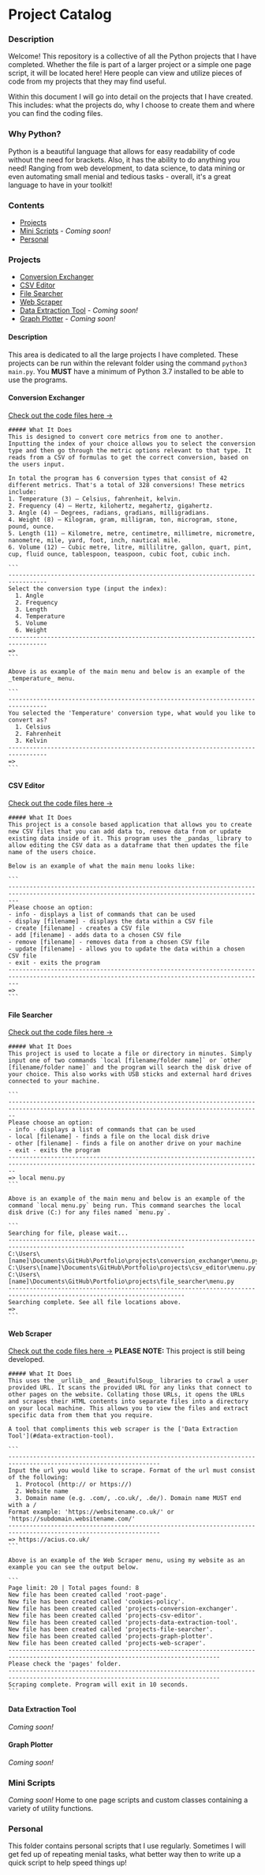 # Project Catalog

### Description
Welcome! This repository is a collective of all the Python projects that I have completed. Whether the file is part of a larger project or a simple one page script, it will be located here! Here people can view and utilize pieces of code from my projects that they may find useful. 

Within this document I will go into detail on the projects that I have created. This includes: what the projects do, why I choose to create them and where you can find the coding files.

### Why Python?
Python is a beautiful language that allows for easy readability of code without the need for brackets. Also, it has the ability to do anything you need! Ranging from web development, to data science, to data mining or even automating small menial and tedious tasks - overall, it's a great language to have in your toolkit!

### Contents
  * [Projects](#projects)
  * [Mini Scripts](#mini-scripts) - _Coming soon!_
  * [Personal](#personal)

### Projects
  * [Conversion Exchanger](#conversion-exchanger)
  * [CSV Editor](#csv-editor)
  * [File Searcher](#file-searcher)
  * [Web Scraper](#web-scraper)
  * [Data Extraction Tool](#data-extraction-tool) - _Coming soon!_
  * [Graph Plotter](#graph-plotter) - _Coming soon!_

  #### Description
  This area is dedicated to all the large projects I have completed. These projects can be run within the relevant folder using the command `python3 main.py`. You **MUST** have a minimum of Python 3.7 installed to be able to use the programs.

  #### Conversion Exchanger
  [Check out the code files here ->](https://github.com/Achronus/Portfolio/tree/master/projects/conversion_exchanger)

    ##### What It Does
    This is designed to convert core metrics from one to another. Inputting the index of your choice allows you to select the conversion type and then go through the metric options relevant to that type. It reads from a CSV of formulas to get the correct conversion, based on the users input. 
    
    In total the program has 6 conversion types that consist of 42 different metrics. That's a total of 328 conversions! These metrics include:
    1. Temperature (3) – Celsius, fahrenheit, kelvin.
    2. Frequency (4) – Hertz, kilohertz, megahertz, gigahertz.
    3. Angle (4) – Degrees, radians, gradians, milligradians.
    4. Weight (8) – Kilogram, gram, milligram, ton, microgram, stone, pound, ounce.
    5. Length (11) – Kilometre, metre, centimetre, millimetre, micrometre, nanometre, mile, yard, foot, inch, nautical mile.
    6. Volume (12) – Cubic metre, litre, millilitre, gallon, quart, pint, cup, fluid ounce, tablespoon, teaspoon, cubic foot, cubic inch.

    ```
    ---------------------------------------------------------------------------------
    Select the conversion type (input the index):
      1. Angle
      2. Frequency
      3. Length
      4. Temperature
      5. Volume
      6. Weight
    ---------------------------------------------------------------------------------
    =>
    ```

    Above is as example of the main menu and below is an example of the _temperature_ menu.

    ```
    ---------------------------------------------------------------------------------
    You selected the 'Temperature' conversion type, what would you like to convert as?
      1. Celsius
      2. Fahrenheit
      3. Kelvin
    ---------------------------------------------------------------------------------
    =>
    ```

  #### CSV Editor
  [Check out the code files here ->](https://github.com/Achronus/Portfolio/tree/master/projects/csv_editor)

    ##### What It Does
    This project is a console based application that allows you to create new CSV files that you can add data to, remove data from or update existing data inside of it. This program uses the _pandas_ library to allow editing the CSV data as a dataframe that then updates the file name of the users choice.

    Below is an example of what the main menu looks like:

    ```
    -----------------------------------------------------------------------------------------------------------------------------------------------
    Please choose an option:
    - info - displays a list of commands that can be used
    - display [filename] - displays the data within a CSV file
    - create [filename] - creates a CSV file
    - add [filename] - adds data to a chosen CSV file
    - remove [filename] - removes data from a chosen CSV file
    - update [filename] - allows you to update the data within a chosen CSV file
    - exit - exits the program
    -----------------------------------------------------------------------------------------------------------------------------------------------
    =>
    ```

  #### File Searcher
  [Check out the code files here ->](https://github.com/Achronus/Portfolio/tree/master/projects/file_searcher)

    ##### What It Does
    This project is used to locate a file or directory in minutes. Simply input one of two commands `local [filename/folder name]` or `other [filename/folder name]` and the program will search the disk drive of your choice. This also works with USB sticks and external hard drives connected to your machine.

    ```
    ----------------------------------------------------------------------------------------------------------------------------------------------
    Please choose an option:
    - info - displays a list of commands that can be used
    - local [filename] - finds a file on the local disk drive
    - other [filename] - finds a file on another drive on your machine
    - exit - exits the program
    ----------------------------------------------------------------------------------------------------------------------------------------------
    => local menu.py
    ```

    Above is an example of the main menu and below is an example of the command `local menu.py` being run. This command searches the local disk drive (C:) for any files named `menu.py`.

    ```
    Searching for file, please wait...
    ------------------------------------------------------------------------------------------------------------------------
    C:\Users\[name]\Documents\GitHub\Portfolio\projects\conversion_exchanger\menu.py
    C:\Users\[name]\Documents\GitHub\Portfolio\projects\csv_editor\menu.py
    C:\Users\[name]\Documents\GitHub\Portfolio\projects\file_searcher\menu.py
    ------------------------------------------------------------------------------------------------------------------------
    Searching complete. See all file locations above.
    =>
    ```

  #### Web Scraper
  [Check out the code files here ->](https://github.com/Achronus/Portfolio/tree/master/projects/web_scraper)
  **PLEASE NOTE:** This project is still being developed. 

    ##### What It Does
    This uses the _urllib_ and _BeautifulSoup_ libraries to crawl a user provided URL. It scans the provided URL for any links that connect to other pages on the website. Collating those URLs, it opens the URLs and scrapes their HTML contents into separate files into a directory on your local machine. This allows you to view the files and extract specific data from them that you require. 
    
    A tool that compliments this web scraper is the ['Data Extraction Tool'](#data-extraction-tool).

    ```
    -----------------------------------------------------------------------------------------------------------------
    Input the url you would like to scrape. Format of the url must consist of the following:
      1. Protocol (http:// or https://)
      2. Website name
      3. Domain name (e.g. .com/, .co.uk/, .de/). Domain name MUST end with a /
    Format example: 'https://websitename.co.uk/' or 'https://subdomain.websitename.com/'
    -----------------------------------------------------------------------------------------------------------------
    => https://acius.co.uk/
    ```

    Above is an example of the Web Scraper menu, using my website as an example you can see the output below.

    ```
    Page limit: 20 | Total pages found: 8
    New file has been created called 'root-page'.
    New file has been created called 'cookies-policy'.
    New file has been created called 'projects-conversion-exchanger'.
    New file has been created called 'projects-csv-editor'.
    New file has been created called 'projects-data-extraction-tool'.
    New file has been created called 'projects-file-searcher'.
    New file has been created called 'projects-graph-plotter'.
    New file has been created called 'projects-web-scraper'.
    ----------------------------------------------------------------------------------------------------------------------------------
    Please check the 'pages' folder.
    ----------------------------------------------------------------------------------------------------------------------------------
    Scraping complete. Program will exit in 10 seconds.
    ```

  #### Data Extraction Tool
  _Coming soon!_

  #### Graph Plotter
  _Coming soon!_

### Mini Scripts
_Coming soon!_
Home to one page scripts and custom classes containing a variety of utility functions.

### Personal
This folder contains personal scripts that I use regularly. Sometimes I will get fed up of repeating menial tasks, what better way then to write up a quick script to help speed things up!
